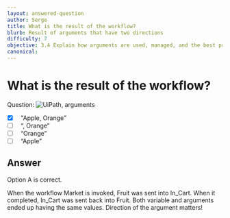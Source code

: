 ```yaml
---
layout: answered-question
author: Serge
title: What is the result of the workflow?
blurb: Result of arguments that have two directions
difficulty: 7
objective: 3.4 Explain how arguments are used, managed, and the best practice for using the argument direction in the UiPath Studio Arguments panel
canonical: 
---
```


<h1>What is the result of the workflow?</h1>

Question:  <img src="https://github.com/uipath-certification/uipath-certification.github.io/blob/master/assets/Arguments%20-In-Fruit-In_Cart3%20.jpg" class="img-fluid" alt="UiPath, arguments">

 - [X] &nbsp;  "Apple, Orange”
 - [ ] &nbsp;  “, Orange”
 - [ ] &nbsp;  “Orange”
 - [ ] &nbsp;  “Apple”

## Answer

Option A is correct.

When the workflow Market is invoked, Fruit was sent into In_Cart. When it completed, In_Cart was sent back into Fruit.  Both variable and arguments ended up having the same values.  Direction of the argument matters!

